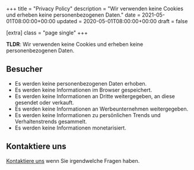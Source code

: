 +++
title = "Privacy Policy"
description = "Wir verwenden keine Cookies und erheben keine personenbezogenen Daten."
date = 2021-05-01T08:00:00+00:00
updated = 2020-05-01T08:00:00+00:00
draft = false

[extra]
class = "page single"
+++

__TLDR__: Wir verwenden keine Cookies und erheben keine personenbezogenen Daten.

## Besucher

- Es werden keine personenbezogenen Daten erhoben.
- Es werden keine Informationen im Browser gespeichert.
- Es werden keine Informationen an Dritte weitergegeben, an diese gesendet oder verkauft.
- Es werden keine Informationen an Werbeunternehmen weitergegeben.
- Es werden keine Informationen zu persönlichen Trends und Verhaltenstrends gesammelt.
- Es werden keine Informationen monetarisiert.

## Kontaktiere uns

[Kontaktiere uns](https://github.com/tomirgang/reporg) wenn Sie irgendwelche Fragen haben.
